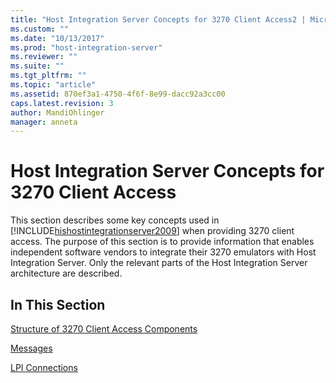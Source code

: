 ```yaml
---
title: "Host Integration Server Concepts for 3270 Client Access2 | Microsoft Docs"
ms.custom: ""
ms.date: "10/13/2017"
ms.prod: "host-integration-server"
ms.reviewer: ""
ms.suite: ""
ms.tgt_pltfrm: ""
ms.topic: "article"
ms.assetid: 870ef3a1-4750-4f6f-8e99-dacc92a3cc00
caps.latest.revision: 3
author: MandiOhlinger
manager: anneta
---
```

# Host Integration Server Concepts for 3270 Client Access
This section describes some key concepts used in [!INCLUDE[hishostintegrationserver2009](../core/includes/hishostintegrationserver2009-md.md)] when providing 3270 client access. The purpose of this section is to provide information that enables independent software vendors to integrate their 3270 emulators with Host Integration Server. Only the relevant parts of the Host Integration Server architecture are described.  
  
## In This Section  
 [Structure of 3270 Client Access Components](../core/structure-of-3270-client-access-components.md)  
  
 [Messages](../core/messages.md)  
  
 [LPI Connections](../core/lpi-connections.md)